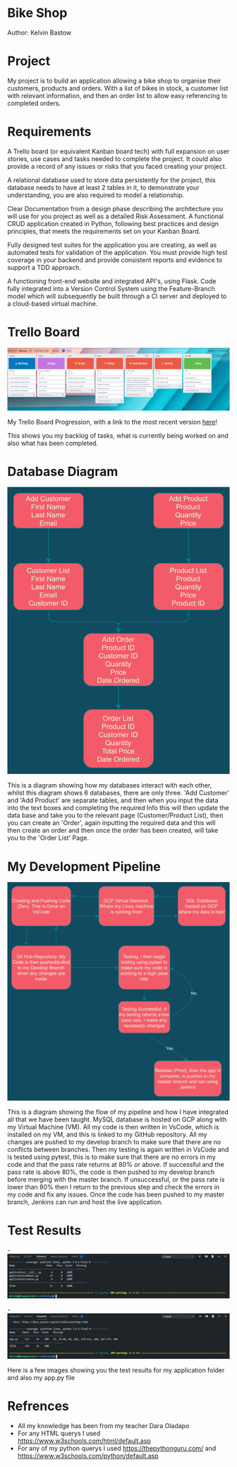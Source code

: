 # Bike Shop
Author: Kelvin Bastow

# Project

My project is to build an application allowing a bike shop to organise their customers, products and orders. With a list of bikes in stock, a customer list with relevant information, and then an order list to allow easy referencing to completed orders.

# Requirements

A Trello board (or equivalent Kanban board tech) with full expansion on user stories, use cases and tasks needed to complete the project. It could also provide a record of any issues or risks that you faced creating your project.

A relational database used to store data persistently for the project, this database needs to have at least 2 tables in it, to demonstrate your understanding, you are also required to model a relationship.

Clear Documentation from a design phase describing the architecture you will use for you project as well as a detailed Risk Assessment. A functional CRUD application created in Python, following best practices and design principles, that meets the requirements set on your Kanban Board.

Fully designed test suites for the application you are creating, as well as automated tests for validation of the application. You must provide high test coverage in your backend and provide consistent reports and evidence to support a TDD approach.

A functioning front-end website and integrated API's, using Flask. Code fully integrated into a Version Control System using the Feature-Branch model which will subsequently be built through a CI server and deployed to a cloud-based virtual machine.

# Trello Board

![Trello Board](/images/trelloboard.jpg)

My Trello Board Progression, with a link to the most recent version [here][trello-link]!

This shows you my backlog of tasks, what is currently being worked on and also what has been completed.

[trello-link]: https://trello.com/b/I7coDWDj/bikeshop

# Database Diagram

![Database Diagram](/images/bikeshoptables.png)

This is a diagram showing how my databases interact with each other, whilst this diagram shows 6 databases, there are only three. 'Add Customer' and 'Add Product' are separate tables, and then when you input the data into the text boxes and completing the required Info this will then update the data base and take you to the relevant page (Customer/Product List), then you can create an 'Order', again inputting the required data and this will then create an order and then once the order has been created, will take you to the 'Order List' Page.

# My Development Pipeline

![BikeShopPipeline](/images/bikeshoppipeline.png)

This is a diagram showing the flow of my pipeline and how I have integrated all that we have been taught.
MySQL database is hosted on GCP along with my Virtual Machine (VM). All my code is then written in VsCode, which is installed on my VM, and this is linked to my GitHub repository. All my changes are pushed to my develop branch to make sure that there are no conflicts between branches. Then my testing is again written in VsCode and is tested using pytest, this is to make sure that there are no errors in my code and that the pass rate returns at 80% or above. If successful and the pass rate is above 80%, the code is then pushed to my develop branch before merging with the master branch. If unsuccessful, or the pass rate is lower than 80% then I return to the previous step and check the errors in my code and fix any issues. Once the code has been pushed to my master branch, Jenkins can run and host the live application.

# Test Results

-![pytestapplication](/images/pytestapplication.jpg)

-![pytestapp](/images/pytestapp.jpg)

Here is a few images showing you the test results for my application folder and also my app.py file

# Refrences

- All my knowledge has been from my teacher Dara Oladapo
- For any HTML querys I used https://www.w3schools.com/html/default.asp
- For any of my python querys I used https://thepythonguru.com/ and https://www.w3schools.com/python/default.asp
